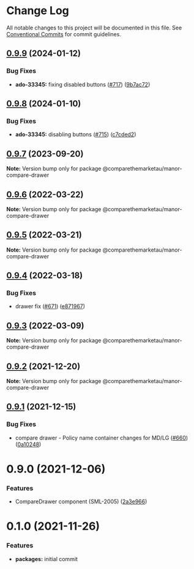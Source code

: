 # Change Log

All notable changes to this project will be documented in this file.
See [Conventional Commits](https://conventionalcommits.org) for commit guidelines.

## [0.9.9](https://github.com/comparethemarketau/manor-react/compare/@comparethemarketau/manor-compare-drawer@0.9.8...@comparethemarketau/manor-compare-drawer@0.9.9) (2024-01-12)


### Bug Fixes

* **ado-33345:** fixing disabled buttons ([#717](https://github.com/comparethemarketau/manor-react/issues/717)) ([9b7ac72](https://github.com/comparethemarketau/manor-react/commit/9b7ac7247c6430daaf13089b7b3f22d7f5f77498))





## [0.9.8](https://github.com/comparethemarketau/manor-react/compare/@comparethemarketau/manor-compare-drawer@0.9.7...@comparethemarketau/manor-compare-drawer@0.9.8) (2024-01-10)


### Bug Fixes

* **ado-33345:** disabling buttons ([#715](https://github.com/comparethemarketau/manor-react/issues/715)) ([c7cded2](https://github.com/comparethemarketau/manor-react/commit/c7cded272c8161775d20012c3956dddea580eb94))





## [0.9.7](https://github.com/comparethemarketau/manor-react/compare/@comparethemarketau/manor-compare-drawer@0.9.6...@comparethemarketau/manor-compare-drawer@0.9.7) (2023-09-20)

**Note:** Version bump only for package @comparethemarketau/manor-compare-drawer





## [0.9.6](https://github.com/comparethemarketau/manor-react/compare/@comparethemarketau/manor-compare-drawer@0.9.5...@comparethemarketau/manor-compare-drawer@0.9.6) (2022-03-22)

**Note:** Version bump only for package @comparethemarketau/manor-compare-drawer





## [0.9.5](https://github.com/comparethemarketau/manor-react/compare/@comparethemarketau/manor-compare-drawer@0.9.4...@comparethemarketau/manor-compare-drawer@0.9.5) (2022-03-21)

**Note:** Version bump only for package @comparethemarketau/manor-compare-drawer





## [0.9.4](https://github.com/comparethemarketau/manor-react/compare/@comparethemarketau/manor-compare-drawer@0.9.3...@comparethemarketau/manor-compare-drawer@0.9.4) (2022-03-18)


### Bug Fixes

* drawer fix ([#671](https://github.com/comparethemarketau/manor-react/issues/671)) ([e871967](https://github.com/comparethemarketau/manor-react/commit/e8719676eb21edfcc851f0489a1a21f648c323d2))





## [0.9.3](https://github.com/comparethemarketau/manor-react/compare/@comparethemarketau/manor-compare-drawer@0.9.2...@comparethemarketau/manor-compare-drawer@0.9.3) (2022-03-09)

**Note:** Version bump only for package @comparethemarketau/manor-compare-drawer





## [0.9.2](https://github.com/comparethemarketau/manor-react/compare/@comparethemarketau/manor-compare-drawer@0.9.1...@comparethemarketau/manor-compare-drawer@0.9.2) (2021-12-20)

**Note:** Version bump only for package @comparethemarketau/manor-compare-drawer





## [0.9.1](https://github.com/comparethemarketau/manor-react/compare/@comparethemarketau/manor-compare-drawer@0.9.0...@comparethemarketau/manor-compare-drawer@0.9.1) (2021-12-15)


### Bug Fixes

* compare drawer - Policy name container changes for MD/LG ([#660](https://github.com/comparethemarketau/manor-react/issues/660)) ([0a10248](https://github.com/comparethemarketau/manor-react/commit/0a10248e03d99ec84ba2fe420845ea7f1217a89d))





# 0.9.0 (2021-12-06)


### Features

* CompareDrawer component (SML-2005) ([2a3e966](https://github.com/comparethemarketau/manor-react/commit/2a3e966bc86d73fabd97d0d1e10340ee5ff98d21))





# 0.1.0 (2021-11-26)


### Features

* **packages:** initial commit
